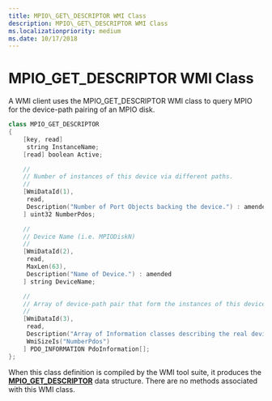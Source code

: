 ```yaml
---
title: MPIO\_GET\_DESCRIPTOR WMI Class
description: MPIO\_GET\_DESCRIPTOR WMI Class
ms.localizationpriority: medium
ms.date: 10/17/2018
---
```


# MPIO\_GET\_DESCRIPTOR WMI Class


A WMI client uses the MPIO\_GET\_DESCRIPTOR WMI class to query MPIO for the device-path pairing of an MPIO disk.

```cpp
class MPIO_GET_DESCRIPTOR
{
    [key, read]
     string InstanceName;
    [read] boolean Active;

    //
    // Number of instances of this device via different paths.
    //
    [WmiDataId(1),
     read,
     Description("Number of Port Objects backing the device.") : amended
    ] uint32 NumberPdos;

    //
    // Device Name (i.e. MPIODiskN)
    //
    [WmiDataId(2),
     read,
     MaxLen(63),
     Description("Name of Device.") : amended
    ] string DeviceName;

    //
    // Array of device-path pair that form the instances of this device.
    //
    [WmiDataId(3),
     read,
     Description("Array of Information classes describing the real device.") : amended,
     WmiSizeIs("NumberPdos")
    ] PDO_INFORMATION PdoInformation[];
};
```

When this class definition is compiled by the WMI tool suite, it produces the [**MPIO\_GET\_DESCRIPTOR**](/windows-hardware/drivers/ddi/mpiodisk/ns-mpiodisk-_mpio_get_descriptor) data structure. There are no methods associated with this WMI class.

 

